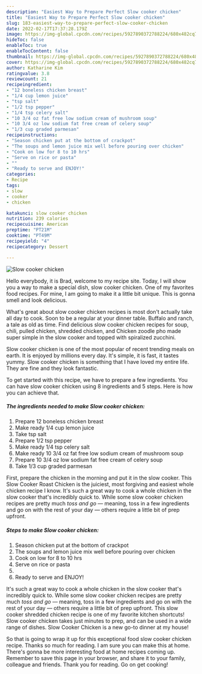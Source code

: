 ```yaml
---
description: "Easiest Way to Prepare Perfect Slow cooker chicken"
title: "Easiest Way to Prepare Perfect Slow cooker chicken"
slug: 183-easiest-way-to-prepare-perfect-slow-cooker-chicken
date: 2022-02-17T17:37:28.179Z
image: https://img-global.cpcdn.com/recipes/5927890372788224/680x482cq70/slow-cooker-chicken-recipe-main-photo.jpg
hideToc: false
enableToc: true
enableTocContent: false
thumbnail: https://img-global.cpcdn.com/recipes/5927890372788224/680x482cq70/slow-cooker-chicken-recipe-main-photo.jpg
cover: https://img-global.cpcdn.com/recipes/5927890372788224/680x482cq70/slow-cooker-chicken-recipe-main-photo.jpg
author: Katharine Kim
ratingvalue: 3.8
reviewcount: 21
recipeingredient:
- "12 boneless chicken breast"
- "1/4 cup lemon juice"
- "tsp salt"
- "1/2 tsp pepper"
- "1/4 tsp celery salt"
- "10 3/4 oz fat free low sodium cream of mushroom soup"
- "10 3/4 oz low sodium fat free cream of celery soup"
- "1/3 cup graded parmesan"
recipeinstructions:
- "Season chicken put at the bottom of crackpot"
- "The soups and lemon juice mix well before pouring over chicken"
- "Cook on low for 8 to 10 hrs"
- "Serve on rice or pasta"
- ""
- "Ready to serve and ENJOY!"
categories:
- Recipe
tags:
- slow
- cooker
- chicken

katakunci: slow cooker chicken 
nutrition: 239 calories
recipecuisine: American
preptime: "PT21M"
cooktime: "PT49M"
recipeyield: "4"
recipecategory: Dessert

---
```



![Slow cooker chicken](https://img-global.cpcdn.com/recipes/5927890372788224/680x482cq70/slow-cooker-chicken-recipe-main-photo.jpg)

Hello everybody, it is Brad, welcome to my recipe site. Today, I will show you a way to make a special dish, slow cooker chicken. One of my favorites food recipes. For mine, I am going to make it a little bit unique. This is gonna smell and look delicious.

What&#39;s great about slow cooker chicken recipes is most don&#39;t actually take all day to cook. Soon to be a regular at your dinner table. Buffalo and ranch, a tale as old as time. Find delicious slow cooker chicken recipes for soup, chili, pulled chicken, shredded chicken, and Chicken zoodle pho made super simple in the slow cooker and topped with spiralized zucchini.

Slow cooker chicken is one of the most popular of recent trending meals on earth. It is enjoyed by millions every day. It's simple, it is fast, it tastes yummy. Slow cooker chicken is something that I have loved my entire life. They are fine and they look fantastic.


To get started with this recipe, we have to prepare a few ingredients. You can have slow cooker chicken using 8 ingredients and 5 steps. Here is how you can achieve that.

<!--inarticleads1-->

##### The ingredients needed to make Slow cooker chicken:

1. Prepare 12 boneless chicken breast
1. Make ready 1/4 cup lemon juice
1. Take tsp salt
1. Prepare 1/2 tsp pepper
1. Make ready 1/4 tsp celery salt
1. Make ready 10 3/4 oz fat free low sodium cream of mushroom soup
1. Prepare 10 3/4 oz low sodium fat free cream of celery soup
1. Take 1/3 cup graded parmesan


First, prepare the chicken in the morning and put it in the slow cooker. This Slow Cooker Roast Chicken is the juiciest, most forgiving and easiest whole chicken recipe I know. It&#39;s such a great way to cook a whole chicken in the slow cooker that&#39;s incredibly quick to. While some slow cooker chicken recipes are pretty much *toss and go* — meaning, toss in a few ingredients and go on with the rest of your day — others require a little bit of prep upfront. 

<!--inarticleads2-->

##### Steps to make Slow cooker chicken:

1. Season chicken put at the bottom of crackpot
1. The soups and lemon juice mix well before pouring over chicken
1. Cook on low for 8 to 10 hrs
1. Serve on rice or pasta
1. 
1. Ready to serve and ENJOY!

It&#39;s such a great way to cook a whole chicken in the slow cooker that&#39;s incredibly quick to. While some slow cooker chicken recipes are pretty much *toss and go* — meaning, toss in a few ingredients and go on with the rest of your day — others require a little bit of prep upfront. This slow cooker shredded chicken recipe is one of my favorite kitchen shortcuts! Slow cooker chicken takes just minutes to prep, and can be used in a wide range of dishes. Slow Cooker Chicken is a new go-to dinner at my house! 

So that is going to wrap it up for this exceptional food slow cooker chicken recipe. Thanks so much for reading. I am sure you can make this at home. There's gonna be more interesting food at home recipes coming up. Remember to save this page in your browser, and share it to your family, colleague and friends. Thank you for reading. Go on get cooking!
